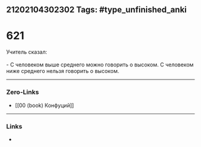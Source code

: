 21202104302302
Tags: #type_unfinished_anki
---
# 621

Учитель сказал:<br><br>  -  С человеком выше среднего можно говорить о высоком. С человеком ниже среднего нельзя говорить о высоком.

---
### Zero-Links
- [[00 (book) Конфуций]]
---
### Links
-